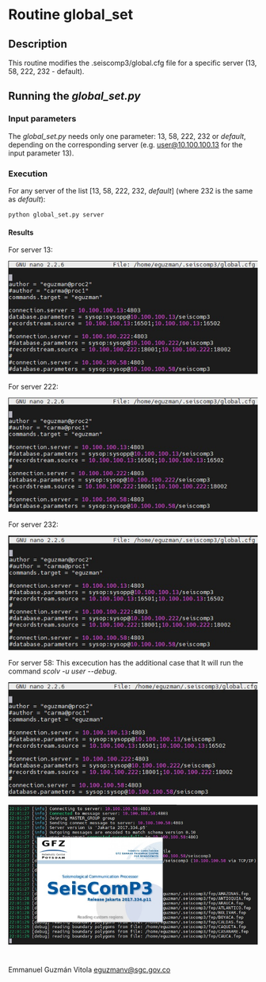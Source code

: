 # Routine global_set

## Description
This routine modifies the .seiscomp3/global.cfg file for a specific server (13, 58, 222, 232 - default).

## Running the *global_set.py*

### Input parameters

The *global_set.py* needs only one parameter: 13, 58, 222, 232 or *default*, depending on the corresponding server (e.g. user@10.100.100.13 for the input parameter 13).

### Execution

For any server of the list [13, 58, 222, 232, *default*] (where 232 is the same as *default*):

```
python global_set.py server
```

#### Results
For server 13:

![title](images/13.jpeg)

For server 222:

![title](images/222.jpeg)

For server 232:

![title](images/232.jpeg)

For server 58: This excecution has the additional case that It will run the command *scolv -u user --debug*.

![title](images/58_00.jpeg)

![title](images/58_01.jpeg)

#

Emmanuel Guzmán Vitola
eguzmanv@sgc.gov.co